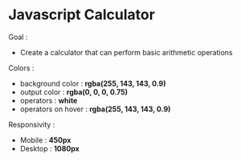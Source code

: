 # Javascript Calculator


Goal :

- Create a calculator that can perform basic arithmetic operations

Colors :

- background color : <strong>rgba(255, 143, 143, 0.9)</strong>
- output color : <strong>rgba(0, 0, 0, 0.75)</strong>
- operators : <strong>white</strong>
- operators on hover : <strong>rgba(255, 143, 143, 0.9)</strong>

Responsivity : 
 
- Mobile : <strong>450px</strong>
- Desktop : <strong>1080px</strong>
